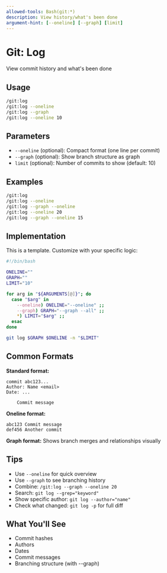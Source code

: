 ```yaml
---
allowed-tools: Bash(git:*)
description: View history/what's been done
argument-hint: [--oneline] [--graph] [limit]
---
```


# Git: Log

View commit history and what's been done

## Usage

```bash
/git:log
/git:log --oneline
/git:log --graph
/git:log --oneline 10
```

## Parameters

- `--oneline` (optional): Compact format (one line per commit)
- `--graph` (optional): Show branch structure as graph
- `limit` (optional): Number of commits to show (default: 10)

## Examples

```bash
/git:log
/git:log --oneline
/git:log --graph --oneline
/git:log --oneline 20
/git:log --graph --oneline 15
```

## Implementation

This is a template. Customize with your specific logic:

```bash
#!/bin/bash

ONELINE=""
GRAPH=""
LIMIT="10"

for arg in "${ARGUMENTS[@]}"; do
  case "$arg" in
    --oneline) ONELINE="--oneline" ;;
    --graph) GRAPH="--graph --all" ;;
    *) LIMIT="$arg" ;;
  esac
done

git log $GRAPH $ONELINE -n "$LIMIT"
```

## Common Formats

**Standard format:**
```
commit abc123...
Author: Name <email>
Date: ...

    Commit message
```

**Oneline format:**
```
abc123 Commit message
def456 Another commit
```

**Graph format:**
Shows branch merges and relationships visually

## Tips

- Use `--oneline` for quick overview
- Use `--graph` to see branching history
- Combine: `/git:log --graph --oneline 20`
- Search: `git log --grep="keyword"`
- Show specific author: `git log --author="name"`
- Check what changed: `git log -p` for full diff

## What You'll See

- Commit hashes
- Authors
- Dates
- Commit messages
- Branching structure (with --graph)
